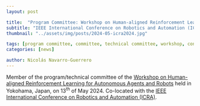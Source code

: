 ```yaml
---
layout: post

title:  "Program Committee: Workshop on Human-aligned Reinforcement Learning for Autonomous Agents and Robots"
subtitle: "IEEE International Conference on Robotics and Automation (ICRA)"
thumbnail: "../assets/img/posts/2024-05-icra2024.jpg"

tags: [program committee, committee, technical committee, workshop, conference]
categories: [news]

author: Nicolás Navarro-Guerrero
---
```


Member of the program/technical committee of the <a href="https://harlworkshop.github.io/2024/" target="_blank">Workshop on Human-aligned Reinforcement Learning for Autonomous Agents and Robots</a> held in Yokohama, Japan, on 13<sup>th</sup> of May 2024. Co-located with the <a href="https://2024.ieee-icra.org/" target="_blank">IEEE International Conference on Robotics and Automation (ICRA)</a>.

<!--more-->

